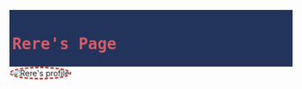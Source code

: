 <link href="https://fonts.googleapis.com/css?family=Lobster" rel="stylesheet" type="text/css">
<html>
<body background="https://s-media-cache-ak0.pinimg.com/564x/12/4e/3c/124e3c48e44a1f215254ea311c0eda36.jpg">
<style>
  h1 {
    font-family: Lobster, Monospace;
    color: #D75B66;
  }
  .img-border {
    border-color: #C1403D;
    border-width: medium;
    border-style: dashed;
    border-radius: 50%;
  }
  
  .center {
    text-align: center;
  }
  
  p {
    font-size: 16px;
    font-family: Monospace;
  }

  .thick-green-border {
    border-color: #C1403D;
    border-width: 10px;
    border-style: solid;
    border-radius: 50%;
  }

  .smaller-image {
    width: 500px;
  }
  .silver-background {
    background-color: silver;
  }
  .red-background {
    background-color: #C0334D
  }
</style>

<div style="background-color:#23345C; padding: 5px">
  <h1 class="red-text">Rere's Page</h1>
</div>

<img class="smaller-image center img-border" alt="Rere's profile" src="https://scontent-tpe1-1.xx.fbcdn.net/v/t1.0-9/17498727_1259832560773732_1933983040341206493_n.jpg?oh=7362548ede6868731d6325a8c146db5a&oe=59575A14">

